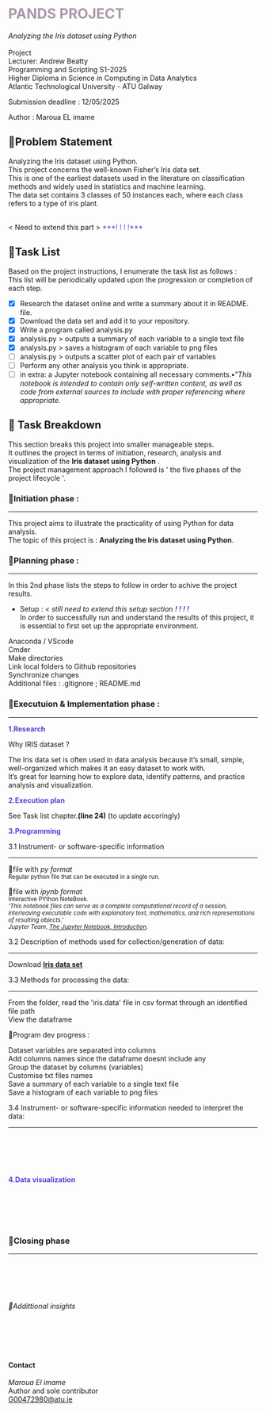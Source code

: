 #   <font color=#AA98A9	>**PANDS PROJECT**</font>  
*Analyzing the Iris dataset using Python*
<br /> 
<br /> 
Project  
Lecturer: Andrew Beatty   
Programming and Scripting S1-2025  
Higher Diploma in Science in Computing in Data Analytics  
Atlantic Technological University - ATU Galway   
  
Submission deadline : 12/05/2025   
  
Author : Maroua EL imame  

  
## 🔹Problem Statement    
Analyzing the Iris dataset using Python.  
This project concerns the well-known Fisher’s Iris data set.  
This is one of the earliest datasets used in the literature on classification methods and widely used in statistics and machine learning.  
The data set contains 3 classes of 50 instances each, where each class refers to a type of iris plant. 

<br /> 
< Need to extend this part > <font color=#5D3FD>***! ! ! !***</font>


## 🔹Task List  

Based on the project instructions, I enumerate the task list as follows :  
This list will be periodically updated upon the progression or completion of each step.


- [x]   Research the dataset online and write a summary about it in README. file.
- [x]   Download the data set and add it to your repository.
- [x]   Write a program called analysis.py
- [x]   analysis.py > outputs a summary of each variable to a single text file
- [x]   analysis.py > saves a histogram of each variable to png files
- [ ]   analysis.py > outputs a scatter plot of each pair of variables
- [ ]   Perform any other analysis you think is appropriate.
- [ ]   in extra: a Jupyter notebook containing all necessary comments.**•***"This notebook is intended to contain only self-written content, as well as code from external sources to include with proper referencing where appropriate*.

## 🔹 Task Breakdown

This section breaks this project into smaller manageable steps.  
It outlines the project in terms of initiation, research, analysis and visualization of the **Iris dataset using Python** .  
The project management approach I followed is ' the five phases of the project lifecycle '.

### 🔸Initiation phase :
---

This project aims to illustrate the practicality of using Python for data analysis.  
The topic of this project is : **Analyzing the Iris dataset using Python**. 

### 🔸Planning phase :
---

In this 2nd phase lists the steps to follow in order to achive the project results.

*   Setup : *< still need to extend this setup section <font color=#5D3FD3>**! ! ! !**</font>*   
In order to successfully run and understand the results of this project, it is essential to first set up the appropriate environment.   


Anaconda / VScode  
Cmder  
Make directories  
Link local folders to Github repositories  
Synchronize changes   
Additional files : .gitignore ; README.md   
  
### 🔸Executuion & Implementation phase :
---
<font color=#5D3FD>****1.Research****</font>  

Why IRIS dataset ?  

The Iris data set is often used in data analysis because it’s small, simple, well-organized which makes it an easy dataset to work with.  
It’s great for learning how to explore data, identify patterns, and practice analysis and visualization.  

<font color=#5D3FD>**2.Execution plan**</font>  

See Task list chapter.**(line 24)** (to update accoringly)   

<font color=#5D3FD>**3.Programming**</font>  

3.1 Instrument- or software-specific information  

---


  🔹file with *py format*   
  <small>Regular python file that can be executed in a single run. </small>  
    
  🔹file with *ipynb format*  
   <small>Interactive PYthon NoteBook.       
  *'This notebook files can serve as a complete computational record of a session, interleaving executable code with explanatory text, mathematics, and rich representations of resulting objects.'*  
 *Jupyter Team*, *[The Jupyter Notebook, Introduction](https://jupyter-notebook.readthedocs.io/en/stable/notebook.html#:~:text=by%20MathJax.-,Notebook%20documents)*.</small>      


3.2 Description of methods used for collection/generation of data: 

---  

 Download [**Iris data set**](https://archive.ics.uci.edu/dataset/53/iris)


3.3 Methods for processing the data: 

---

From the folder, read the 'iris.data' file in csv format through an identified file path  
View the dataframe  

🔹Program dev progress :


Dataset variables are separated into columns  
Add columns names since the dataframe doesnt include any  
Group the dataset by columns (variables)  
Customise txt files names  
Save a summary of each variable to a single text file  
Save a histogram of each variable to png files 

3.4 Instrument- or software-specific information needed to interpret the data: 

---

<br /> 
<br /> 
<br /> 
<br /> 

 <font color=#5D3FD>**4.Data visualization**</font> 

 <br /> 
<br /> 
<br /> 
<br /> 

### 🔸Closing phase  

---
<br /> 
<br /> 
<br /> 
<br /> 

*🔹Addittional insights*

<br /> 
<br /> 
<br /> 
<br /> 


#### Contact
*Maroua El imame*  
Author and sole contributor  
<G00472980@atu.ie>


